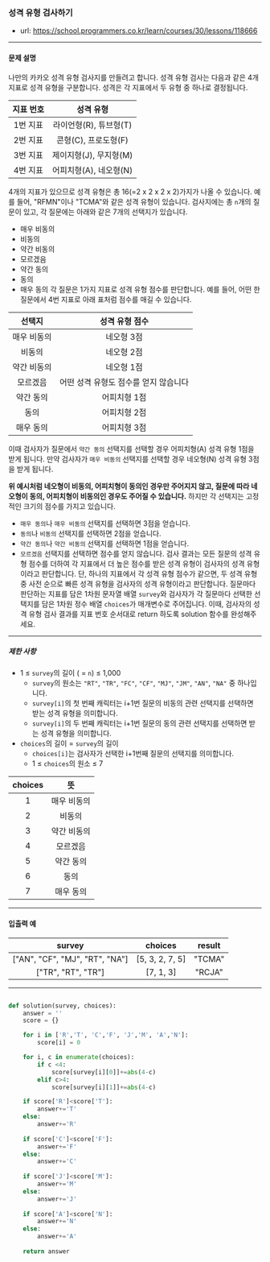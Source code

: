 ### 성격 유형 검사하기

 - url: https://school.programmers.co.kr/learn/courses/30/lessons/118666
 
 --------
 
#### 문제 설명
나만의 카카오 성격 유형 검사지를 만들려고 합니다.
성격 유형 검사는 다음과 같은 4개 지표로 성격 유형을 구분합니다. 성격은 각 지표에서 두 유형 중 하나로 결정됩니다.

 |지표 번호|성격 유형|
 |:---:|:---:|
 |1번 지표|라이언형(R), 튜브형(T)|
 |2번 지표|콘형(C), 프로도형(F)|
 |3번 지표|제이지형(J), 무지형(M)|
 |4번 지표|어피치형(A), 네오형(N)|

4개의 지표가 있으므로 성격 유형은 총 16(=2 x 2 x 2 x 2)가지가 나올 수 있습니다. 예를 들어, "RFMN"이나 "TCMA"와 같은 성격 유형이 있습니다.
검사지에는 총 `n`개의 질문이 있고, 각 질문에는 아래와 같은 7개의 선택지가 있습니다.
 - 매우 비동의
 - 비동의
 - 약간 비동의
 - 모르겠음
 - 약간 동의
 - 동의
 - 매우 동의
각 질문은 1가지 지표로 성격 유형 점수를 판단합니다.
예를 들어, 어떤 한 질문에서 4번 지표로 아래 표처럼 점수를 매길 수 있습니다.


 |선택지|성격 유형 점수
 |:---:|:---:|
 |매우 비동의|네오형 3점|
 |비동의|네오형 2점|
 |약간 비동의|네오형 1점|
 |모르겠음|어떤 성격 유형도 점수를 얻지 않습니다|
 |약간 동의|어피치형 1점|
 |동의|어피치형 2점|
 |매우 동의|어피치형 3점|

이때 검사자가 질문에서 `약간 동의` 선택지를 선택할 경우 어피치형(A) 성격 유형 1점을 받게 됩니다. 만약 검사자가 `매우 비동의` 선택지를 선택할 경우 네오형(N) 성격 유형 3점을 받게 됩니다.

**위 예시처럼 네오형이 비동의, 어피치형이 동의인 경우만 주어지지 않고, 질문에 따라 네오형이 동의, 어피치형이 비동의인 경우도 주어질 수 있습니다.**
하지만 각 선택지는 고정적인 크기의 점수를 가지고 있습니다.
 - `매우 동의`나 `매우 비동의` 선택지를 선택하면 3점을 얻습니다.
 - `동의`나 `비동의` 선택지를 선택하면 2점을 얻습니다.
 - `약간 동의`나 `약간 비동의` 선택지를 선택하면 1점을 얻습니다.
 - `모르겠음` 선택지를 선택하면 점수를 얻지 않습니다.
검사 결과는 모든 질문의 성격 유형 점수를 더하여 각 지표에서 더 높은 점수를 받은 성격 유형이 검사자의 성격 유형이라고 판단합니다. 단, 하나의 지표에서 각 성격 유형 점수가 같으면, 두 성격 유형 중 사전 순으로 빠른 성격 유형을 검사자의 성격 유형이라고 판단합니다.
질문마다 판단하는 지표를 담은 1차원 문자열 배열 `survey`와 검사자가 각 질문마다 선택한 선택지를 담은 1차원 정수 배열 `choices`가 매개변수로 주어집니다. 이때, 검사자의 성격 유형 검사 결과를 지표 번호 순서대로 return 하도록 solution 함수를 완성해주세요.

--------

##### 제한 사항
 - 1 ≤ `survey`의 길이 ( = `n`) ≤ 1,000
   - `survey`의 원소는 `"RT"`, `"TR"`, `"FC"`, `"CF"`, `"MJ"`, `"JM"`, `"AN"`, `"NA"` 중 하나입니다.
   - `survey[i]`의 첫 번째 캐릭터는 i+1번 질문의 비동의 관련 선택지를 선택하면 받는 성격 유형을 의미합니다.
   - `survey[i]`의 두 번째 캐릭터는 i+1번 질문의 동의 관련 선택지를 선택하면 받는 성격 유형을 의미합니다.
 - `choices`의 길이 = `survey`의 길이
   - `choices[i]`는 검사자가 선택한 i+1번째 질문의 선택지를 의미합니다.
   - 1 ≤ `choices`의 원소 ≤ 7

 |choices|뜻|
 |:---:|:---:|
 |1|매우 비동의|
 |2|비동의|
 |3|약간 비동의|
 |4|모르겠음|
 |5|약간 동의|
 |6|동의|
 |7|매우 동의|

--------
 
#### 입출력 예

 |survey|choices|result|
 |:---:|:---:|:---:|
 |["AN", "CF", "MJ", "RT", "NA"]|[5, 3, 2, 7, 5]|"TCMA"|
 |["TR", "RT", "TR"]|[7, 1, 3]|"RCJA"|

--------

```python

def solution(survey, choices):
    answer = ''
    score = {}

    for i in ['R','T', 'C','F', 'J','M', 'A','N']:
        score[i] = 0

    for i, c in enumerate(choices):
        if c <4:
            score[survey[i][0]]+=abs(4-c)
        elif c>4:
            score[survey[i][1]]+=abs(4-c)

    if score['R']<score['T']:
        answer+='T'
    else:
        answer+='R'
        
    if score['C']<score['F']:
        answer+='F'
    else:
        answer+='C'
        
    if score['J']<score['M']:
        answer+='M'
    else:
        answer+='J'
        
    if score['A']<score['N']:
        answer+='N'
    else:
        answer+='A'  
        
    return answer  

```